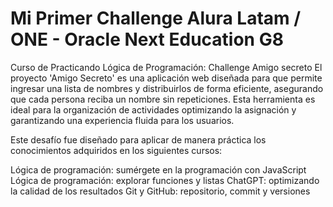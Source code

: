 <h1> Mi Primer Challenge Alura Latam / ONE - Oracle Next Education G8 </h1>
Curso de Practicando Lógica de Programación: Challenge Amigo secreto
El proyecto 'Amigo Secreto' es una aplicación web diseñada para que permite ingresar una lista de nombres y distribuirlos de forma eficiente, asegurando que cada persona reciba un nombre sin repeticiones. Esta herramienta es ideal para la organización de actividades optimizando la asignación y garantizando una experiencia fluida para los usuarios. 


Este desafío fue diseñado para aplicar de manera práctica los conocimientos adquiridos en los siguientes cursos:

Lógica de programación: sumérgete en la programación con JavaScript
Lógica de programación: explorar funciones y listas
ChatGPT: optimizando la calidad de los resultados
Git y GitHub: repositorio, commit y versiones

